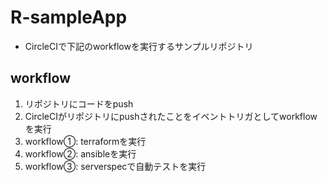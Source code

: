 # R-sampleApp
- CircleCIで下記のworkflowを実行するサンプルリポジトリ

## workflow
1. リポジトリにコードをpush
2. CircleCIがリポジトリにpushされたことをイベントトリガとしてworkflowを実行
3. workflow①: terraformを実行
4. workflow②: ansibleを実行
5. workflow③: serverspecで自動テストを実行
